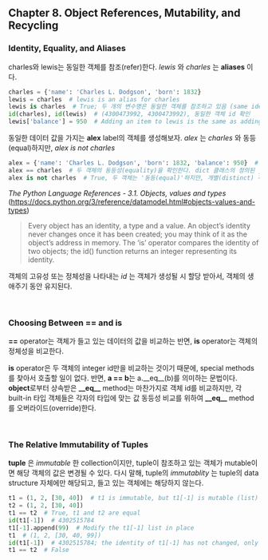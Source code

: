 ## Chapter 8. Object References, Mutability, and Recycling

### Identity, Equality, and Aliases


charles와 lewis는 동일한 객체를 참조(refer)한다.
*lewis* 와 *charles* 는 **aliases** 이다.

```python
charles = {'name': 'Charles L. Dodgson', 'born': 1832}
lewis = charles  # lewis is an alias for charles
lewis is charles  # True; 두 개의 변수명은 동일한 객체를 참조하고 있음 (same identity)
id(charles), id(lewis)  # (4300473992, 4300473992), 동일한 객체 id 확인
lewis['balance'] = 950  # Adding an item to lewis is the same as adding an item to charles
```


동일한 데이터 값을 가지는 **alex** label의 객체를 생성해보자.
*alex* 는 *charles* 와 동등(equal)하지만, *alex is not charles*

```python
alex = {'name': 'Charles L. Dodgson', 'born': 1832, 'balance': 950}  # alex refers to an object that is a replica of the object assigned to charles
alex == charles  # 두 객체의 동등성(equality)을 확인한다. dict 클래스의 정의된 __eq__ 메소드를 사용.
alex is not charles  # True, 두 객체는 '동등(equal)'하지만, 개별(distinct) 객체이므로 동일성(identity)을 확인하였을 때, 동일하지 않음을 확인할 수 있다. (different object id)
```


*The Python Language References - 3.1. Objects, values and types* (https://docs.python.org/3/reference/datamodel.html#objects-values-and-types)

> Every object has an identity, a type and a value. An object’s identity never changes once it has been created; you may think of it as the object’s address in memory. The ‘is’ operator compares the identity of two objects; the id() function returns an integer representing its identity.

객체의 고유성 또는 정체성을 나타내는 *id* 는 객체가 생성될 시 할당 받아서, 객체의 생애주기 동안 유지된다.

<br>

### Choosing Between == and is

**==** operator는 객체가 들고 있는 데이터의 값을 비교하는 반면, **is** operator는 객체의 정체성을 비교한다.


**is** operator은 두 객체의 integer id만을 비교하는 것이기 때문에, special methods를 찾아서 호출할 일이 없다. 반면, **a == b**는 a.\_\_eq__(b)를 의미하는 문법이다. **object**로부터 상속받은 **\_\_eq\_\_** method는 마찬가지로 객체 id를 비교하지만, 각 built-in 타입 객체들은 각자의 타입에 맞는 값 동등성 비교를 위하여 **\_\_eq\_\_** method를 오버라이드(override)한다.

<br>

### The Relative Immutability of Tuples

**tuple** 은 *immutable* 한 collection이지만, tuple이 참조하고 있는 객체가 mutable이면 해당 객체의 값은 변경될 수 있다. 다시 말해, tuple의 *immutablity* 는 tuple의 data structure 자체에만 해당되고, 들고 있는 객체에는 해당하지 않는다.


```python
t1 = (1, 2, [30, 40])  # t1 is immutable, but t1[-1] is mutable (list)
t2 = (1, 2, [30, 40])
t1 == t2  # True, t1 and t2 are equal
id(t1[-1])  # 4302515784
t1[-1].append(99)  # Modify the t1[-1] list in place
t1  # (1, 2, [30, 40, 99])
id(t1[-1])  # 4302515784; the identity of t1[-1] has not changed, only its value
t1 == t2  # False
```